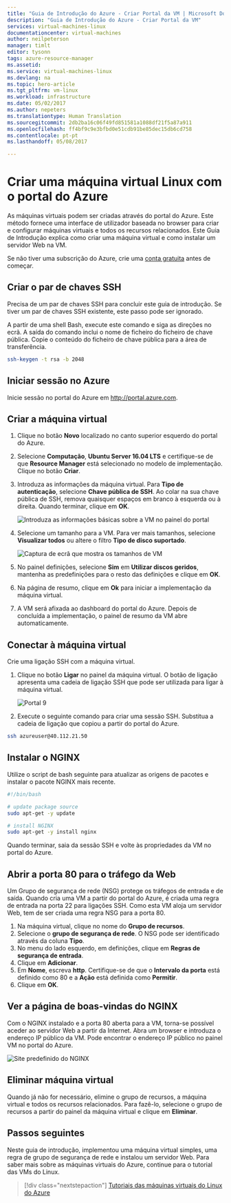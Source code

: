 ```yaml
---
title: "Guia de Introdução do Azure - Criar Portal da VM | Microsoft Docs"
description: "Guia de Introdução do Azure - Criar Portal da VM"
services: virtual-machines-linux
documentationcenter: virtual-machines
author: neilpeterson
manager: timlt
editor: tysonn
tags: azure-resource-manager
ms.assetid: 
ms.service: virtual-machines-linux
ms.devlang: na
ms.topic: hero-article
ms.tgt_pltfrm: vm-linux
ms.workload: infrastructure
ms.date: 05/02/2017
ms.author: nepeters
ms.translationtype: Human Translation
ms.sourcegitcommit: 2db2ba16c06f49fd851581a1088df21f5a87a911
ms.openlocfilehash: ff4bf9c9e3bfbd0e51cdb91be85dec15db6cd758
ms.contentlocale: pt-pt
ms.lasthandoff: 05/08/2017

---
```


# <a name="create-a-linux-virtual-machine-with-the-azure-portal"></a>Criar uma máquina virtual Linux com o portal do Azure

As máquinas virtuais podem ser criadas através do portal do Azure. Este método fornece uma interface de utilizador baseada no browser para criar e configurar máquinas virtuais e todos os recursos relacionados. Este Guia de Introdução explica como criar uma máquina virtual e como instalar um servidor Web na VM.

Se não tiver uma subscrição do Azure, crie uma [conta gratuita](https://azure.microsoft.com/free/?WT.mc_id=A261C142F) antes de começar.

## <a name="create-ssh-key-pair"></a>Criar o par de chaves SSH

Precisa de um par de chaves SSH para concluir este guia de introdução. Se tiver um par de chaves SSH existente, este passo pode ser ignorado.

A partir de uma shell Bash, execute este comando e siga as direções no ecrã. A saída do comando inclui o nome de ficheiro do ficheiro de chave pública. Copie o conteúdo do ficheiro de chave pública para a área de transferência.

```bash
ssh-keygen -t rsa -b 2048
```

## <a name="log-in-to-azure"></a>Iniciar sessão no Azure 

Inicie sessão no portal do Azure em http://portal.azure.com.

## <a name="create-virtual-machine"></a>Criar a máquina virtual

1. Clique no botão **Novo** localizado no canto superior esquerdo do portal do Azure.

2. Selecione **Computação**, **Ubuntu Server 16.04 LTS** e certifique-se de que **Resource Manager** está selecionado no modelo de implementação. Clique no botão **Criar**. 

3. Introduza as informações da máquina virtual. Para **Tipo de autenticação**, selecione **Chave pública de SSH**. Ao colar na sua chave pública de SSH, remova quaisquer espaços em branco à esquerda ou à direita. Quando terminar, clique em **OK**.

    ![Introduza as informações básicas sobre a VM no painel do portal](./media/quick-create-portal/create-vm-portal-basic-blade.png)

4. Selecione um tamanho para a VM. Para ver mais tamanhos, selecione **Visualizar todos** ou altere o filtro **Tipo de disco suportado**. 

    ![Captura de ecrã que mostra os tamanhos de VM](./media/quick-create-portal/create-linux-vm-portal-sizes.png)  

5. No painel definições, selecione **Sim** em **Utilizar discos geridos**, mantenha as predefinições para o resto das definições e clique em **OK**.

6. Na página de resumo, clique em **Ok** para iniciar a implementação da máquina virtual.

7. A VM será afixada ao dashboard do portal do Azure. Depois de concluída a implementação, o painel de resumo da VM abre automaticamente.


## <a name="connect-to-virtual-machine"></a>Conectar à máquina virtual

Crie uma ligação SSH com a máquina virtual.

1. Clique no botão **Ligar** no painel da máquina virtual. O botão de ligação apresenta uma cadeia de ligação SSH que pode ser utilizada para ligar à máquina virtual.

    ![Portal 9](./media/quick-create-portal/portal-quick-start-9.png) 

2. Execute o seguinte comando para criar uma sessão SSH. Substitua a cadeia de ligação que copiou a partir do portal do Azure.

```bash 
ssh azureuser@40.112.21.50
```

## <a name="install-nginx"></a>Instalar o NGINX

Utilize o script de bash seguinte para atualizar as origens de pacotes e instalar o pacote NGINX mais recente. 

```bash 
#!/bin/bash

# update package source
sudo apt-get -y update

# install NGINX
sudo apt-get -y install nginx
```

Quando terminar, saia da sessão SSH e volte às propriedades da VM no portal do Azure.


## <a name="open-port-80-for-web-traffic"></a>Abrir a porta 80 para o tráfego da Web 

Um Grupo de segurança de rede (NSG) protege os tráfegos de entrada e de saída. Quando cria uma VM a partir do portal do Azure, é criada uma regra de entrada na porta 22 para ligações SSH. Como esta VM aloja um servidor Web, tem de ser criada uma regra NSG para a porta 80.

1. Na máquina virtual, clique no nome do **Grupo de recursos**.
2. Selecione o **grupo de segurança de rede**. O NSG pode ser identificado através da coluna **Tipo**. 
3. No menu do lado esquerdo, em definições, clique em **Regras de segurança de entrada**.
4. Clique em **Adicionar**.
5. Em **Nome**, escreva **http**. Certifique-se de que o **Intervalo da porta** está definido como 80 e a **Ação** está definida como **Permitir**. 
6. Clique em **OK**.


## <a name="view-the-ngix-welcome-page"></a>Ver a página de boas-vindas do NGINX

Com o NGINX instalado e a porta 80 aberta para a VM, torna-se possível aceder ao servidor Web a partir da Internet. Abra um browser e introduza o endereço IP público da VM. Pode encontrar o endereço IP público no painel VM no portal do Azure.

![Site predefinido do NGINX](./media/quick-create-cli/nginx.png) 

## <a name="delete-virtual-machine"></a>Eliminar máquina virtual

Quando já não for necessário, elimine o grupo de recursos, a máquina virtual e todos os recursos relacionados. Para fazê-lo, selecione o grupo de recursos a partir do painel da máquina virtual e clique em **Eliminar**.

## <a name="next-steps"></a>Passos seguintes

Neste guia de introdução, implementou uma máquina virtual simples, uma regra de grupo de segurança de rede e instalou um servidor Web. Para saber mais sobre as máquinas virtuais do Azure, continue para o tutorial das VMs do Linux.

> [!div class="nextstepaction"]
> [Tutoriais das máquinas virtuais do Linux do Azure](./tutorial-manage-vm.md)

